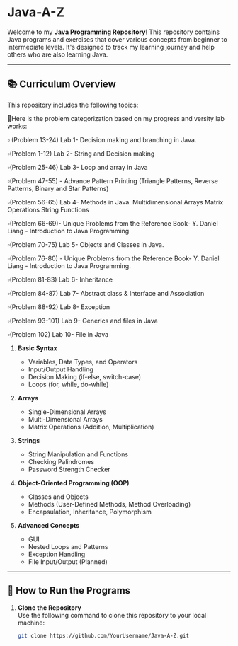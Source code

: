 # Java-A-Z

Welcome to my **Java Programming Repository**! This repository contains Java programs and exercises that cover various concepts from beginner to intermediate levels. It's designed to track my learning journey and help others who are also learning Java.

---

## 📚 Curriculum Overview

This repository includes the following topics:

🔢Here is the problem categorization based on my progress and versity lab works:

▫️ (Problem 13-24) Lab 1- Decision making and branching in Java.

▫️(Problem 1-12) Lab 2- 
String and Decision making

▫️(Problem 25-46) Lab 3- 
Loop and array in Java


▫️(Problem 47-55) -
Advance Pattern Printing (Triangle Patterns, Reverse Patterns, Binary and Star Patterns)

▫️(Problem 56-65) Lab 4- 
Methods in Java.
Multidimensional Arrays
Matrix Operations
String Functions

▫️(Problem 66-69)- 
Unique Problems from the Reference Book- Y. Daniel Liang - Introduction to Java Programming

▫️(Problem 70-75) Lab 5- 
 Objects and Classes in Java.

 ▫️(Problem 76-80) -
 Unique Problems from the Reference Book- Y. Daniel Liang - Introduction to Java Programming.

 ▫️(Problem 81-83) Lab 6- 
 Inheritance

  ▫️(Problem 84-87) Lab 7- 
Abstract class & Interface and Association

   ▫️(Problem 88-92) Lab 8- 
 Exception

   ▫️(Problem 93-101) Lab 9- 
Generics and files in Java

   ▫️(Problem 102) Lab 10- 
File in Java


1. **Basic Syntax**  
   - Variables, Data Types, and Operators
   - Input/Output Handling
   - Decision Making (if-else, switch-case)
   - Loops (for, while, do-while)

2. **Arrays**  
   - Single-Dimensional Arrays
   - Multi-Dimensional Arrays
   - Matrix Operations (Addition, Multiplication)

3. **Strings**  
   - String Manipulation and Functions
   - Checking Palindromes
   - Password Strength Checker

4. **Object-Oriented Programming (OOP)**  
   - Classes and Objects
   - Methods (User-Defined Methods, Method Overloading)
   - Encapsulation, Inheritance, Polymorphism

5. **Advanced Concepts**  
   - GUI
   - Nested Loops and Patterns
   - Exception Handling
   - File Input/Output (Planned)
   



---

## 🚀 How to Run the Programs

1. **Clone the Repository**  
   Use the following command to clone this repository to your local machine:  
   ```bash
   git clone https://github.com/YourUsername/Java-A-Z.git
   
